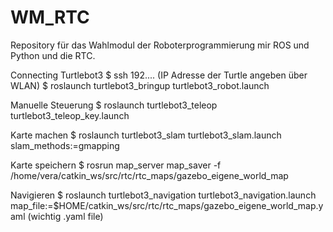 # WM_RTC
Repository für das Wahlmodul der Roboterprogrammierung mir ROS und Python und die RTC.

Connecting Turtlebot3 
$ ssh 192.... (IP Adresse der Turtle angeben über WLAN)
$ roslaunch turtlebot3_bringup turtlebot3_robot.launch

Manuelle Steuerung
$ roslaunch turtlebot3_teleop turtlebot3_teleop_key.launch

Karte machen
$ roslaunch turtlebot3_slam turtlebot3_slam.launch slam_methods:=gmapping 

Karte speichern
$ rosrun map_server map_saver -f
/home/vera/catkin_ws/src/rtc/rtc_maps/gazebo_eigene_world_map

Navigieren 
$ roslaunch turtlebot3_navigation turtlebot3_navigation.launch
map_file:=$HOME/catkin_ws/src/rtc/rtc_maps/gazebo_eigene_world_map.yaml 
(wichtig .yaml file)
